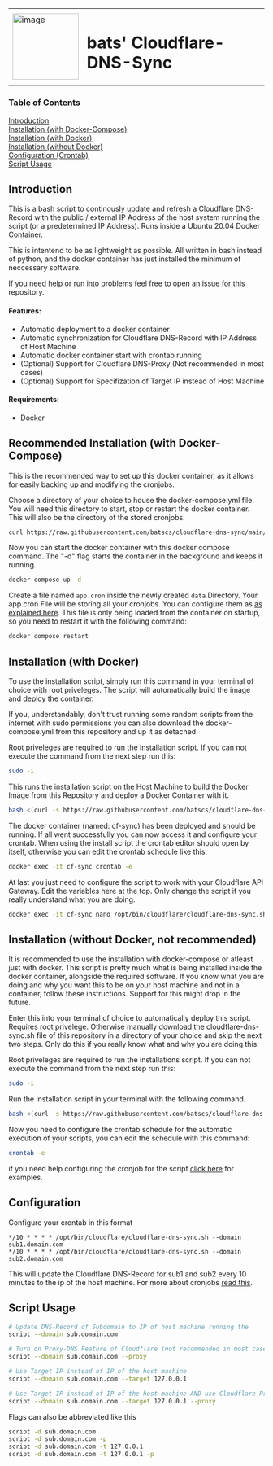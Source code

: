 <table>
  <tr>
    <td> <img src="https://github.com/batscs/cloudflare-dns-sync/assets/31670615/58296fbd-9a48-4263-a491-308e49035aba" alt="image" width="130" height="auto"> </td>
    <td><h1>bats' Cloudflare-DNS-Sync</h1></td>
  </tr>
</table>

### Table of Contents  
[Introduction](#introduction)  
[Installation (with Docker-Compose)](#compose-installation)  
[Installation (with Docker)](#docker-installation)  
[Installation (without Docker)](#installation)  
[Configuration (Crontab)](#configuration)  
[Script Usage](#script)  

<a name="introduction"/>

## Introduction
This is a bash script to continously update and refresh a Cloudflare DNS-Record with the public / external IP Address of the host system running the script (or a predetermined IP Address).
Runs inside a Ubuntu 20.04 Docker Container.

This is intentend to be as lightweight as possible. All written in bash instead of python, and the docker container has just installed the minimum of neccessary software.

If you need help or run into problems feel free to open an issue for this repository.

#### Features:
- Automatic deployment to a docker container
- Automatic synchronization for Cloudflare DNS-Record with IP Address of Host Machine
- Automatic docker container start with crontab running
- (Optional) Support for Cloudflare DNS-Proxy (Not recommended in most cases)
- (Optional) Support for Specifization of Target IP instead of Host Machine

#### Requirements:
- Docker


<a name="compose-installation"/>

## Recommended Installation (with Docker-Compose)
This is the recommended way to set up this docker container, as it allows for easily backing up and modifying the cronjobs.

Choose a directory of your choice to house the docker-compose.yml file. You will need this directory to start, stop or restart the docker container. This will also be the directory of the stored cronjobs.
```bash
curl https://raw.githubusercontent.com/batscs/cloudflare-dns-sync/main/docker-compose.yml -o docker-compose.yml
```

Now you can start the docker container with this docker compose command. The "-d" flag starts the container in the background and keeps it running.
```bash
docker compose up -d
```

Create a file named `app.cron` inside the newly created `data` Directory. Your app.cron File will be storing all your cronjobs. You can configure them as [as explained here](#configuration). This file is only being loaded from the container on startup, so you need to restart it with the following command:
```bash
docker compose restart
```

<a name="docker-installation"/>

## Installation (with Docker)
To use the installation script, simply run this command in your terminal of choice with root priveleges. The script will automatically build the image and deploy the container.

If you, understandably, don't trust running some random scripts from the internet with sudo permissions you can also download the docker-compose.yml from this repository and up it as detached.

Root priveleges are required to run the installation script. If you can not execute the command from the next step run this:
```bash
sudo -i
```

This runs the installation script on the Host Machine to build the Docker Image from this Repository and deploy a Docker Container with it.
```bash
bash <(curl -s https://raw.githubusercontent.com/batscs/cloudflare-dns-sync/main/docker.sh)
```

The docker container (named: cf-sync) has been deployed and should be running. If all went successfully you can now access it and configure your crontab. When using the install script the crontab editor should open by itself, otherwise you can edit the crontab schedule like this:
```bash
docker exec -it cf-sync crontab -e
```

At last you just need to configure the script to work with your Cloudflare API Gateway. Edit the variables here at the top. Only change the script if you really understand what you are doing.
```bash
docker exec -it cf-sync nano /opt/bin/cloudflare/cloudflare-dns-sync.sh
```

<a name="installation"/>  

## Installation (without Docker, not recommended)

It is recommended to use the installation with docker-compose or atleast just with docker. This script is pretty much what is being installed inside the docker container, alongside the required software. If you know what you are doing and why you want this to be on your host machine and not in a container, follow these instructions. Support for this might drop in the future.
  
Enter this into your terminal of choice to automatically deploy this script. Requires root privelege.
Otherwise manually download the cloudflare-dns-sync.sh file of this repository in a directory of your choice and skip the next two steps.
Only do this if you really know what and why you are doing this.

Root priveleges are required to run the installations script. If you can not execute the command from the next step run this:
```bash
sudo -i
```

Run the installation script in your terminal with the following command.
```bash
bash <(curl -s https://raw.githubusercontent.com/batscs/cloudflare-dns-sync/main/deploy.sh)
```

Now you need to configure the crontab schedule for the automatic execution of your scripts, you can edit the schedule with this command:
```bash
crontab -e
```
if you need help configuring the cronjob for the script [click here](#configuration) for examples.

<a name="configuration"/>

## Configuration

Configure your crontab in this format
```
*/10 * * * * /opt/bin/cloudflare/cloudflare-dns-sync.sh --domain sub1.domain.com
*/10 * * * * /opt/bin/cloudflare/cloudflare-dns-sync.sh --domain sub2.domain.com
```
This will update the Cloudflare DNS-Record for sub1 and sub2 every 10 minutes to the ip of the host machine.
For more about cronjobs [read this](https://ostechnix.com/a-beginners-guide-to-cron-jobs/).

<a name="script"/>

## Script Usage
```bash
# Update DNS-Record of Subdomain to IP of host machine running the 
script --domain sub.domain.com

# Turn on Proxy-DNS Feature of Cloudflare (not recommended in most cases)
script --domain sub.domain.com --proxy

# Use Target IP instead of IP of the host machine
script --domain sub.domain.com --target 127.0.0.1

# Use Target IP instead of IP of the host machine AND use Cloudflare Proxy
script --domain sub.domain.com --target 127.0.0.1 --proxy
```
Flags can also be abbreviated like this
```bash
script -d sub.domain.com
script -d sub.domain.com -p
script -d sub.domain.com -t 127.0.0.1
script -d sub.domain.com -t 127.0.0.1 -p 
```
